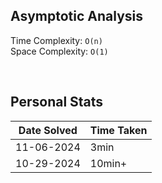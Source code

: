 ## Asymptotic Analysis  
Time Complexity: `O(n)`  
Space Complexity: `O(1)`  


&nbsp;  


## Personal Stats
| Date Solved | Time Taken |
| ----------- | ---------- |
| 11-06-2024  | 3min |  
| 10-29-2024  | 10min+ |  
